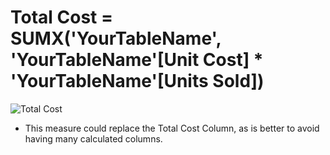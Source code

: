 # Total Cost = SUMX('YourTableName', 'YourTableName'[Unit Cost] * 'YourTableName'[Units Sold])

![Total Cost](https://github.com/marialyk77/PowerBI_Code_Diary/assets/139682076/24c028e8-e66f-4d42-9f5e-0b0d22c2c0e6)

+ This measure could replace the Total Cost Column, as is better to avoid having many calculated columns. 
